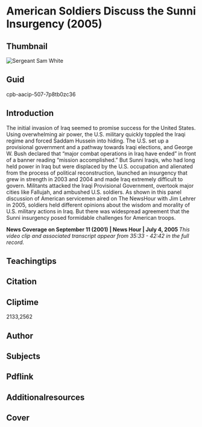 # American Soldiers Discuss the Sunni Insurgency (2005)

## Thumbnail

![Sergeant Sam White](https://s3.amazonaws.com/americanarchive.org/primary_source_sets/1_9_War_On_Terror.jpeg "Sergeant Sam White")


## Guid
cpb-aacip-507-7p8tb0zc36

## Introduction

The initial invasion of Iraq seemed to promise success for the United States. Using overwhelming air power, the U.S. military quickly toppled the Iraqi regime and forced Saddam Hussein into hiding. The U.S. set up a provisional government and a pathway towards Iraqi elections, and George W. Bush declared that “major combat operations in Iraq have ended” in front of a banner reading “mission accomplished.”  But Sunni Iraqis, who had long held power in Iraq but were displaced by the U.S. occupation and alienated from the process of political reconstruction, launched an insurgency that grew in strength in 2003 and 2004 and made Iraq extremely difficult to govern. Militants attacked the Iraqi Provisional Government, overtook major cities like Fallujah, and ambushed U.S. soldiers. As shown in this panel discussion of American servicemen aired on The NewsHour with Jim Lehrer in 2005, soldiers held different opinions about the wisdom and morality of U.S. military actions in Iraq. But there was widespread agreement that the Sunni insurgency posed formidable challenges for American troops.


<b>News Coverage on September 11 (2001)</b>
<b>| News Hour | July 4, 2005 </b>
<i>This video clip and associated transcript appear from 35:33 - 42:42 in the full record.</i>

## Teachingtips

## Citation

## Cliptime

2133,2562

## Author
## Subjects
## Pdflink
## Additionalresources
## Cover
